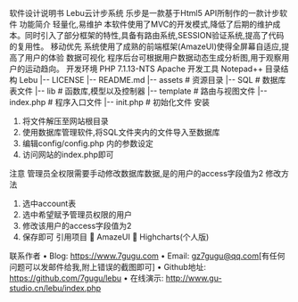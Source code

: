 软件设计说明书
Lebu云计步系统
乐步是一款基于Html5 API所制作的一款计步软件
功能简介
轻量化,易维护
本软件使用了MVC的开发模式,降低了后期的维护成本。同时引入了部分框架的特性,具备有路由系统,SESSION验证系统,提高了代码的复用性。
移动优先
系统使用了成熟的前端框架(AmazeUI)使得全屏幕自适应,提高了用户的体验
数据可视化
程序后台可根据用户数据动态生成分析图,用于观察用户的运动趋向。
开发环境
PHP 7.1.13-NTS
Apache
开发工具
Notepad++
目录结构
Lebu
|-- LICENSE
|-- README.md
|-- assets      # 资源目录
|-- SQL         # 数据库表文件
|-- lib         # 函数库,模型以及控制器
|-- template    # 路由与视图文件
|-- index.php   # 程序入口文件
|-- init.php    # 初始化文件
安装
1.	将文件解压至网站根目录
2.	使用数据库管理软件,将SQL文件夹内的文件导入至数据库
3.	编辑config/config.php 内的参数设定
4.	访问网站的index.php即可

注意
管理员全权限需要手动修改数据库数据,是的用户的access字段值为2
修改方法
1.	选中account表
2.	选中希望赋予管理员权限的用户
3.	修改该用户的access字段值为2
4.	保存即可
引用项目
	AmazeUI
	Highcharts(个人版)

联系作者
•	Blog: https://www.7gugu.com
•	Email: gz7gugu@qq.com[有任何问题可以发邮件给我,附上错误的截图即可]
•	Github地址: https://github.com/7gugu/lebu
•	在线演示: http://www.gu-studio.cn/lebu/index.php

